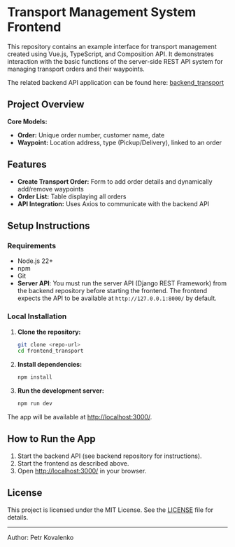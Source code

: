 # Transport Management System Frontend

This repository contains an example interface for transport management created using Vue.js, TypeScript, and Composition API. It demonstrates interaction with the basic functions of the server-side REST API system for managing transport orders and their waypoints.

The related backend API application can be found here:
[backend_transport](https://github.com/tkdesign/backend_transport)

## Project Overview

**Core Models:**
- **Order:** Unique order number, customer name, date
- **Waypoint:** Location address, type (Pickup/Delivery), linked to an order

## Features
- **Create Transport Order:** Form to add order details and dynamically add/remove waypoints
- **Order List:** Table displaying all orders
- **API Integration:** Uses Axios to communicate with the backend API

## Setup Instructions

### Requirements
- Node.js 22+
- npm
- Git
- **Server API**: You must run the server API (Django REST Framework) from the backend repository before starting the frontend. The frontend expects the API to be available at `http://127.0.0.1:8000/` by default.

### Local Installation
1. **Clone the repository:**
   ```sh
   git clone <repo-url>
   cd frontend_transport
   ```
2. **Install dependencies:**
   ```sh
   npm install
   ```
3. **Run the development server:**
   ```sh
   npm run dev
   ```

The app will be available at [http://localhost:3000/](http://localhost:3000/).

## How to Run the App
1. Start the backend API (see backend repository for instructions).
2. Start the frontend as described above.
3. Open [http://localhost:3000/](http://localhost:3000/) in your browser.

## License

This project is licensed under the MIT License. See the [LICENSE](LICENSE) file for details.

---

Author: Petr Kovalenko

